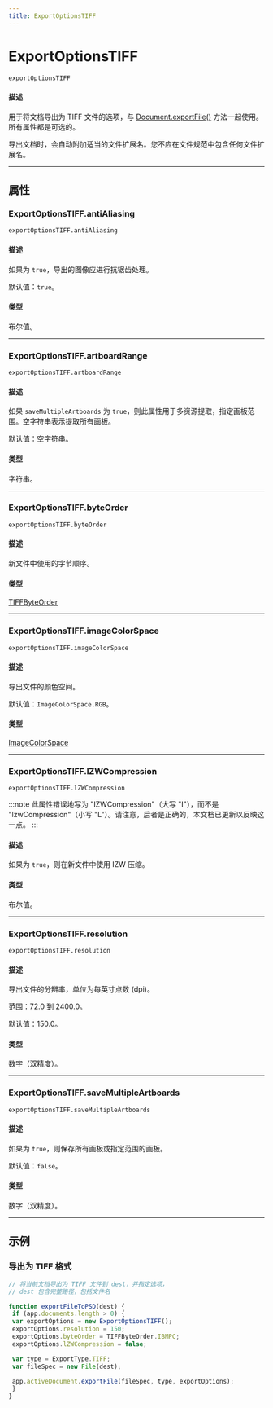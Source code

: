 ```yaml
---
title: ExportOptionsTIFF
---
```

# ExportOptionsTIFF

`exportOptionsTIFF`

#### 描述

用于将文档导出为 TIFF 文件的选项，与 [Document.exportFile()](../Document#documentexportfile) 方法一起使用。所有属性都是可选的。

导出文档时，会自动附加适当的文件扩展名。您不应在文件规范中包含任何文件扩展名。

---

## 属性

### ExportOptionsTIFF.antiAliasing

`exportOptionsTIFF.antiAliasing`

#### 描述

如果为 `true`，导出的图像应进行抗锯齿处理。

默认值：`true`。

#### 类型

布尔值。

---

### ExportOptionsTIFF.artboardRange

`exportOptionsTIFF.artboardRange`

#### 描述

如果 `saveMultipleArtboards` 为 `true`，则此属性用于多资源提取，指定画板范围。空字符串表示提取所有画板。

默认值：空字符串。

#### 类型

字符串。

---

### ExportOptionsTIFF.byteOrder

`exportOptionsTIFF.byteOrder`

#### 描述

新文件中使用的字节顺序。

#### 类型

[TIFFByteOrder](../scripting-constants#tiffbyteorder)

---

### ExportOptionsTIFF.imageColorSpace

`exportOptionsTIFF.imageColorSpace`

#### 描述

导出文件的颜色空间。

默认值：`ImageColorSpace.RGB`。

#### 类型

[ImageColorSpace](../scripting-constants#imagecolorspace)

---

### ExportOptionsTIFF.lZWCompression

`exportOptionsTIFF.lZWCompression`

:::note
此属性错误地写为 "IZWCompression"（大写 "I"），而不是 "lzwCompression"（小写 "L"）。请注意，后者是正确的，本文档已更新以反映这一点。
:::

#### 描述

如果为 `true`，则在新文件中使用 IZW 压缩。

#### 类型

布尔值。

---

### ExportOptionsTIFF.resolution

`exportOptionsTIFF.resolution`

#### 描述

导出文件的分辨率，单位为每英寸点数 (dpi)。

范围：72.0 到 2400.0。

默认值：150.0。

#### 类型

数字（双精度）。

---

### ExportOptionsTIFF.saveMultipleArtboards

`exportOptionsTIFF.saveMultipleArtboards`

#### 描述

如果为 `true`，则保存所有画板或指定范围的画板。

默认值：`false`。

#### 类型

数字（双精度）。

---

## 示例

### 导出为 TIFF 格式

```javascript
// 将当前文档导出为 TIFF 文件到 dest，并指定选项，
// dest 包含完整路径，包括文件名

function exportFileToPSD(dest) {
 if (app.documents.length > 0) {
 var exportOptions = new ExportOptionsTIFF();
 exportOptions.resolution = 150;
 exportOptions.byteOrder = TIFFByteOrder.IBMPC;
 exportOptions.lZWCompression = false;

 var type = ExportType.TIFF;
 var fileSpec = new File(dest);

 app.activeDocument.exportFile(fileSpec, type, exportOptions);
 }
}
```
